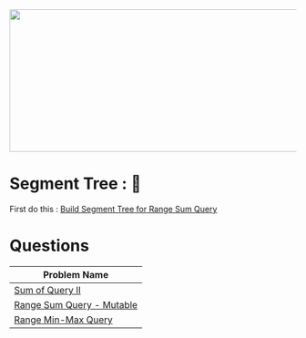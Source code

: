<img src="https://www.geeksforgeeks.org/wp-content/uploads/segment-tree1.png" width="600" height="250">

# Segment Tree : :triangular_flag_on_post:
First do this : <a href="https://github.com/MAZHARMIK/Interview_DS_Algo/blob/master/Segment%20Tree/Sum%20of%20Query%20II.cpp">Build Segment Tree for Range Sum Query</a>

<h1>Questions</h1>
<table id = "example" class="SectionTable display" >
		<thead>
      <th>Problem Name</th>
		</thead>
		<tbody>
			<tr>
        			<td>
					<a href="https://github.com/MAZHARMIK/Interview_DS_Algo/blob/master/Segment%20Tree/Sum%20of%20Query%20II.cpp">Sum of Query II</a>
				</td>
			</tr>
			<tr>
        			<td>
					<a href="https://github.com/MAZHARMIK/Interview_DS_Algo/blob/master/Segment%20Tree/Range_Sum_Query_Mutable.cpp">Range Sum Query - Mutable</a>
				</td>
			</tr>
			<tr>
        			<td>
					<a href="https://github.com/MAZHARMIK/Interview_DS_Algo/blob/master/Segment%20Tree/Range%20Min-Max%20Query.cpp">Range Min-Max Query</a>
				</td>
			</tr>
		</tbody>
</table>
